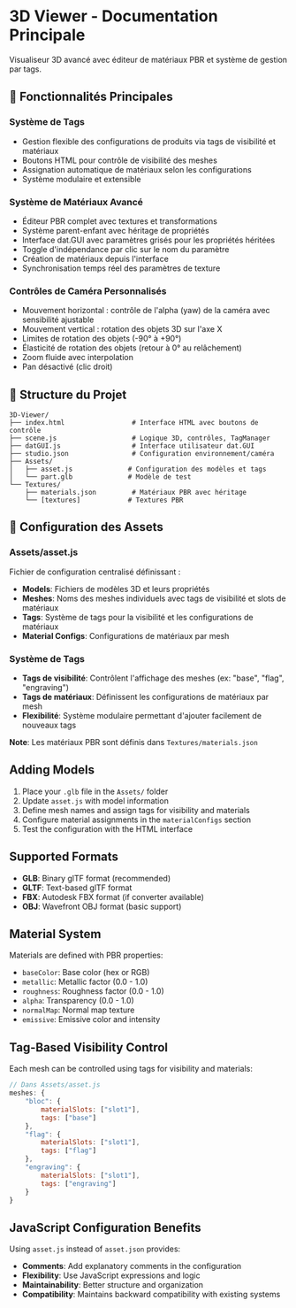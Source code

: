 # 3D Viewer - Documentation Principale

Visualiseur 3D avancé avec éditeur de matériaux PBR et système de gestion par tags.

## 🎯 **Fonctionnalités Principales**

### **Système de Tags**
- Gestion flexible des configurations de produits via tags de visibilité et matériaux
- Boutons HTML pour contrôle de visibilité des meshes
- Assignation automatique de matériaux selon les configurations
- Système modulaire et extensible

### **Système de Matériaux Avancé**
- Éditeur PBR complet avec textures et transformations
- Système parent-enfant avec héritage de propriétés
- Interface dat.GUI avec paramètres grisés pour les propriétés héritées
- Toggle d'indépendance par clic sur le nom du paramètre
- Création de matériaux depuis l'interface
- Synchronisation temps réel des paramètres de texture

### **Contrôles de Caméra Personnalisés**
- Mouvement horizontal : contrôle de l'alpha (yaw) de la caméra avec sensibilité ajustable
- Mouvement vertical : rotation des objets 3D sur l'axe X
- Limites de rotation des objets (-90° à +90°)
- Élasticité de rotation des objets (retour à 0° au relâchement)
- Zoom fluide avec interpolation
- Pan désactivé (clic droit)

## 📁 **Structure du Projet**

```
3D-Viewer/
├── index.html                 # Interface HTML avec boutons de contrôle
├── scene.js                   # Logique 3D, contrôles, TagManager
├── datGUI.js                  # Interface utilisateur dat.GUI
├── studio.json                # Configuration environnement/caméra
├── Assets/
│   ├── asset.js              # Configuration des modèles et tags
│   └── part.glb              # Modèle de test
└── Textures/
    ├── materials.json         # Matériaux PBR avec héritage
    └── [textures]            # Textures PBR
```

## 🔧 **Configuration des Assets**

### **Assets/asset.js**
Fichier de configuration centralisé définissant :
- **Models**: Fichiers de modèles 3D et leurs propriétés
- **Meshes**: Noms des meshes individuels avec tags de visibilité et slots de matériaux
- **Tags**: Système de tags pour la visibilité et les configurations de matériaux
- **Material Configs**: Configurations de matériaux par mesh

### **Système de Tags**
- **Tags de visibilité**: Contrôlent l'affichage des meshes (ex: "base", "flag", "engraving")
- **Tags de matériaux**: Définissent les configurations de matériaux par mesh
- **Flexibilité**: Système modulaire permettant d'ajouter facilement de nouveaux tags

**Note**: Les matériaux PBR sont définis dans `Textures/materials.json`

## Adding Models

1. Place your `.glb` file in the `Assets/` folder
2. Update `asset.js` with model information
3. Define mesh names and assign tags for visibility and materials
4. Configure material assignments in the `materialConfigs` section
5. Test the configuration with the HTML interface

## Supported Formats

- **GLB**: Binary glTF format (recommended)
- **GLTF**: Text-based glTF format
- **FBX**: Autodesk FBX format (if converter available)
- **OBJ**: Wavefront OBJ format (basic support)

## Material System

Materials are defined with PBR properties:
- `baseColor`: Base color (hex or RGB)
- `metallic`: Metallic factor (0.0 - 1.0)
- `roughness`: Roughness factor (0.0 - 1.0)
- `alpha`: Transparency (0.0 - 1.0)
- `normalMap`: Normal map texture
- `emissive`: Emissive color and intensity

## Tag-Based Visibility Control

Each mesh can be controlled using tags for visibility and materials:

```javascript
// Dans Assets/asset.js
meshes: {
    "bloc": { 
        materialSlots: ["slot1"], 
        tags: ["base"] 
    },
    "flag": { 
        materialSlots: ["slot1"], 
        tags: ["flag"] 
    },
    "engraving": { 
        materialSlots: ["slot1"], 
        tags: ["engraving"] 
    }
}
```

## JavaScript Configuration Benefits

Using `asset.js` instead of `asset.json` provides:
- **Comments**: Add explanatory comments in the configuration
- **Flexibility**: Use JavaScript expressions and logic
- **Maintainability**: Better structure and organization
- **Compatibility**: Maintains backward compatibility with existing systems
